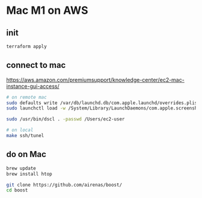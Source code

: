 # Mac M1 on AWS

## init

```bash
terraform apply
```

## connect to mac

https://aws.amazon.com/premiumsupport/knowledge-center/ec2-mac-instance-gui-access/

```bash
# on remote mac
sudo defaults write /var/db/launchd.db/com.apple.launchd/overrides.plist com.apple.screensharing -dict Disabled -bool false
sudo launchctl load -w /System/Library/LaunchDaemons/com.apple.screensharing.plist

sudo /usr/bin/dscl . -passwd /Users/ec2-user
```

```bash
# on local
make ssh/tunel
```

## do on Mac

```bash
brew update
brew install htop

git clone https://github.com/airenas/boost/
cd boost
```